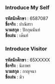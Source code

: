 ### Introduce My Self
**รหัสนักศึกษา**  : 6587087<br>
**ชื่อจริง** : ปาณิสรา<br>
**นามสกุล** : ปักกุนนันท์<br>
**ชื่อเล่น** : เต๊นท์<br>

### Introduce Visitor
**รหัสนักศึกษา**  : 65XXXXX<br>
**ชื่อจริง** : นิภาพร<br>
**นามสกุล** : กาญจนา<br>
**ชื่อเล่น** : มิว<br>